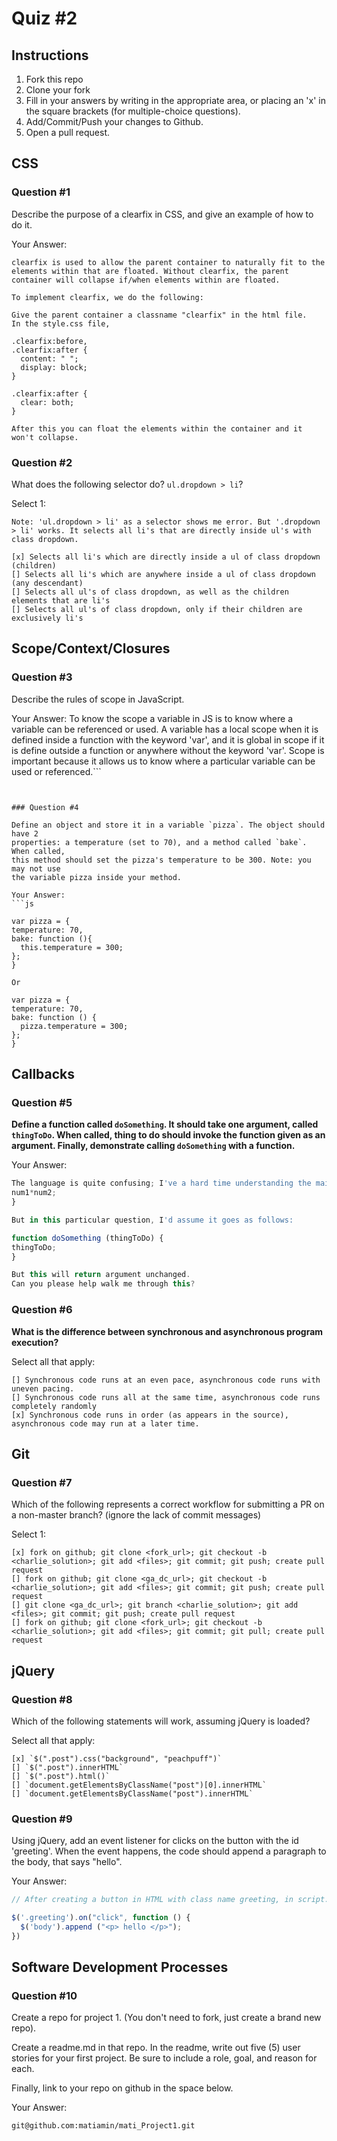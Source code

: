 # Quiz #2

## Instructions

1. Fork this repo
2. Clone your fork
3. Fill in your answers by writing in the appropriate area, or placing an 'x' in
the square brackets (for multiple-choice questions).
4. Add/Commit/Push your changes to Github.
5. Open a pull request.

## CSS

### Question #1

Describe the purpose of a clearfix in CSS, and give an example of how to do it.

Your Answer:
```
clearfix is used to allow the parent container to naturally fit to the elements within that are floated. Without clearfix, the parent container will collapse if/when elements within are floated.

To implement clearfix, we do the following:

Give the parent container a classname "clearfix" in the html file.
In the style.css file,

.clearfix:before,
.clearfix:after {
  content: " ";
  display: block;
}

.clearfix:after {
  clear: both;
}

After this you can float the elements within the container and it won't collapse.
```

### Question #2

What does the following selector do?  `ul.dropdown > li`?

Select 1:
```
Note: 'ul.dropdown > li' as a selector shows me error. But '.dropdown > li' works. It selects all li's that are directly inside ul's with class dropdown.

[x] Selects all li's which are directly inside a ul of class dropdown (children)
[] Selects all li's which are anywhere inside a ul of class dropdown (any descendant)
[] Selects all ul's of class dropdown, as well as the children elements that are li's
[] Selects all ul's of class dropdown, only if their children are exclusively li's
```

## Scope/Context/Closures

### Question #3

Describe the rules of scope in JavaScript.

Your Answer:
To know the scope a variable in JS is to know where a variable can be referenced or used. A variable has a local scope when it is defined inside a function with the keyword 'var', and it is global in scope if it is define outside a function or anywhere without the keyword 'var'. Scope is important because it allows us to know where a particular variable can be used or referenced.```

```


### Question #4

Define an object and store it in a variable `pizza`. The object should have 2
properties: a temperature (set to 70), and a method called `bake`. When called,
this method should set the pizza's temperature to be 300. Note: you may not use
the variable pizza inside your method.

Your Answer:
```js

var pizza = {
temperature: 70,
bake: function (){
  this.temperature = 300;
};
}

Or

var pizza = {
temperature: 70,
bake: function () {
  pizza.temperature = 300;
};
}

```

## Callbacks

### Question #5

**Define a function called `doSomething`. It should take one argument, called
`thingToDo`. When called, thing to do should invoke the function given as an
argument. Finally, demonstrate calling `doSomething` with a function.**

Your Answer:
```js
The language is quite confusing; I've a hard time understanding the main concept. As for my understanding goes, argument(s) for a function goes inside (); and then included inside the function like we've been doing with examples like: function doSomething( num1, num2) {
num1*num2;
}

But in this particular question, I'd assume it goes as follows:

function doSomething (thingToDo) {
thingToDo;
}

But this will return argument unchanged.
Can you please help walk me through this?
```

### Question #6

**What is the difference between synchronous and asynchronous program execution?**

Select all that apply:
```
[] Synchronous code runs at an even pace, asynchronous code runs with uneven pacing.
[] Synchronous code runs all at the same time, asynchronous code runs completely randomly
[x] Synchronous code runs in order (as appears in the source), asynchronous code may run at a later time.
```

## Git

### Question #7

Which of the following represents a correct workflow for submitting a PR on a non-master branch?
(ignore the lack of commit messages)

Select 1:
```
[x] fork on github; git clone <fork_url>; git checkout -b <charlie_solution>; git add <files>; git commit; git push; create pull request
[] fork on github; git clone <ga_dc_url>; git checkout -b <charlie_solution>; git add <files>; git commit; git push; create pull request
[] git clone <ga_dc_url>; git branch <charlie_solution>; git add <files>; git commit; git push; create pull request
[] fork on github; git clone <fork_url>; git checkout -b <charlie_solution>; git add <files>; git commit; git pull; create pull request
```

## jQuery

### Question #8

Which of the following statements will work, assuming jQuery is loaded?

Select all that apply:
```
[x] `$(".post").css("background", "peachpuff")`
[] `$(".post").innerHTML`
[] `$(".post").html()`
[] `document.getElementsByClassName("post")[0].innerHTML`
[] `document.getElementsByClassName("post").innerHTML`
```

### Question #9

Using jQuery, add an event listener for clicks on the button with the id
'greeting'. When the event happens, the code should append a paragraph to the
body, that says "hello".

Your Answer:
```js
// After creating a button in HTML with class name greeting, in script.jss file, the code is as follows:

$('.greeting').on("click", function () {
  $('body').append ("<p> hello </p>");
})

```

## Software Development Processes

### Question #10

Create a repo for project 1. (You don't need to fork, just create a brand new repo).

Create a readme.md in that repo. In the readme, write out five (5) user stories for your first project. Be sure to include a
role, goal, and reason for each.

Finally, link to your repo on github in the space below.

Your Answer:
```
git@github.com:matiamin/mati_Project1.git
```
